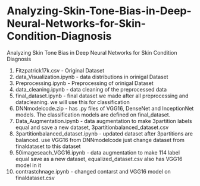 # Analyzing-Skin-Tone-Bias-in-Deep-Neural-Networks-for-Skin-Condition-Diagnosis
Analyzing Skin Tone Bias in Deep Neural Networks for Skin Condition Diagnosis
1. Fitzpatrick17k.csv - Original Dataset
2. data_Visualization.ipynb - data distributions in orinigal Dataset
3. Preprocessing.ipynb - Preprocessing of orinigal Dataset
4. data_cleaning.ipynb - data cleaning of the preprocessed data
5. final_dataset.ipynb - final dataset we made after all preprocessing and datacleaning. we will use this for classification
6. DNNmodelcode.zip - has .py files of VGG16, DenseNet and InceptionNet models. The classification models are defined on final_dataset. 
7. Data_Augmentation.ipynb - data augmentation to make 3partition labels equal and save a new dataset, 3partitionbalanced_dataset.csv 
8. 3partitionbalanced_dataset.ipynb - updated dataset after 3partitions are balanced. use VGG16 from DNNmodelcode just change dataset from finaldataset to this dataset
9. 50imageseach_VGG16.ipynb - data augmentation to make 114 label equal save as a new dataset, equalized_dataset.csv also has VGG16 model in it
10. contrastchnage.ipynb - changed contarst and VGG16 model on finaldataset.csv
